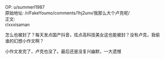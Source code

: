 
OP: u/summerl1987  
原始地址: /r/FakeYoumo/comments/1hj2unv/我那么大个卢克呢/  
正文:  
r/xxxisaman

怎么也被封了？每天发点国产抖音，炫点高科技美女这也能被封？没有卢克，我偷谁的幻想小作文啊？

小作文发完了，卢克也没了。最后还是没复兴幽默，一大遗憾
